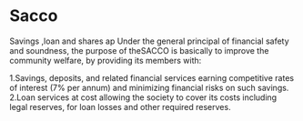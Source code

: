 # Sacco
Savings ,loan and shares ap
Under the general principal of financial safety and soundness, the purpose of theSACCO is basically to improve the community welfare, by providing its members with:

1.Savings, deposits, and related financial services earning competitive rates of interest (7% per annum) and minimizing financial risks on such savings.
2.Loan services at cost allowing the society to cover its costs including legal reserves, for loan losses and other required reserves.
